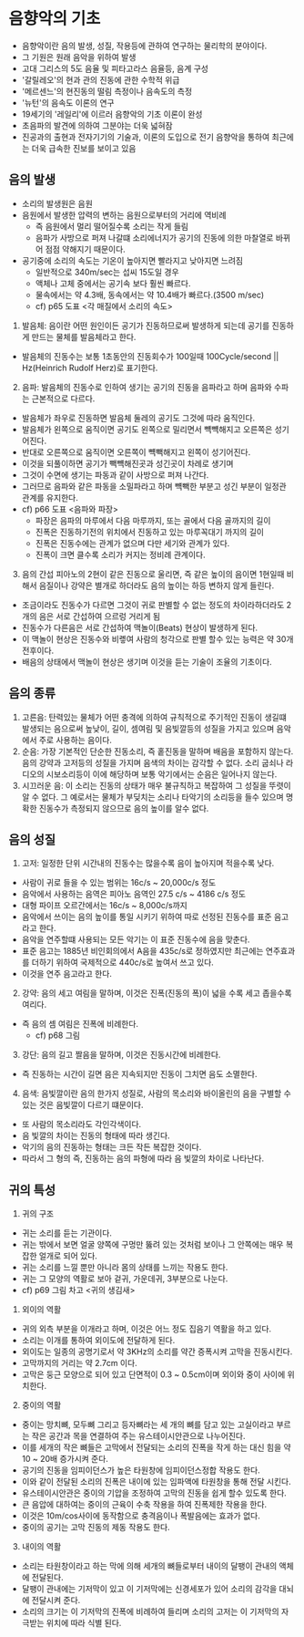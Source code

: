 # 음향악의 기초
- 음향악이란 음의 발생, 성질, 작용등에 관하여 연구하는 물리학의 분야이다.
- 그 기원은 원래 음악을 위하여 발생
- 고대 그리스의 5도 음율 및 피타고라스 음율등, 음계 구성 
- '갈릴레오'의 현과 관의 진동에 관한 수학적 위급
- '메르센느'의 현진동의 떨림 측정이나 음속도의 측정
- '뉴턴'의 음속도 이론의 연구
- 19세기의 '레일리'에 이르러 음향악의 기초 이론이 완성
- 초음파의 발견에 의하여 그분야는 더욱 넓혀잠
- 진공과의 출현과 전자기기의 기술과, 이론의 도입으로 전기 음향악을 통하여 최근에는 더욱 급속한 진보를 보이고 있음
## 음의 발생
  - 소리의 발생원은 음원
  - 음원에서 발생한 압력의 변하는 음원으로부터의 거리에 역비례
    - 즉 음원에서 멀리 떨어질수록 소리는 작게 들림
    - 음파가 사방으로 퍼져 나갈떄 소리에너지가 공기의 진동에 의한 마찰열로 바뀌어 점점 약해지기 때문이다.
  - 공기중에 소리의 속도는 기온이 높아지면 빨라지고 낮아지면 느려짐
    - 일반적으로 340m/sec는 섭씨 15도일 경우
    - 액체나 고체 중에서는 공기속 보다 훨씬 빠르다.
    - 물속에서는 약 4.3배, 동속에서는 약 10.4배가 빠르다.(3500 m/sec)
    - cf) p65 도표 <각 매질에서 소리의 속도>
  1) 발음체: 음이란 어떤 원인이든 공기가 진동하므로써 발생하게 되는데 공기를 진동하게 만드는 물체를 발음체라고 한다.
  - 발음체의 진동수는 보통 1초동안의 진동회수가 100일때 100Cycle/second || Hz(Heinrich Rudolf Herz)로 표기한다.
  2) 음파: 발음체의 진동수로 인하여 생기는 공기의 진동을 음파라고 하며 음파와 수파는 근본적으로 다르다.
  - 발음체가 좌우로 진동하면 발음체 둘레의 공기도 그것에 따라 움직인다.
  - 발음체가 왼쪽으로 움직이면 공기도 왼쪽으로 밀리면서 뺵뺵해지고 오른쪽은 성기어진다.
  - 반대로 오른쪽으로 움직이면 오른쪽이 뺵빽해지고 왼쪽이 성기어진다.
  - 이것을 되풀이하면 공기가 빽뺵해진곳과 성긴곳이 차례로 생기며
  - 그것이 수면에 생기는 파동과 같이 사방으로 퍼져 나간다.
  - 그러므로 음파와 같은 파동을 소밀파라고 하며 뺵빽한 부분고 성긴 부분이 일정관 관계를 유지한다.
  - cf) p66 도표 <음파와 파장>
    - 파장은 음파의 마루에서 다음 마루까지, 또는 골에서 다음 골까지의 길이
    - 진폭은 진동하기전의 위치에서 진동하고 있는 마루꼭대기 까지의 길이
    - 진폭은 진동수에는 관계가 없으며 다만 세기와 관계가 있다.
    - 진폭이 크면 클수록 소리가 커지는 정비례 관계이다.
  3) 음의 간섭 피아노의 2현이 같은 진동으로 울리면, 즉 같은 높이의 음이면 1현일때 비해서 음질이나 강약은 별개로 하더라도 음의 높이는 하등 변하지 않게 들린다.
  - 조금이라도 진동수가 다르면 그것이 귀로 판별할 수 없는 정도의 차이라하더라도 2개의 음은 서로 간섭하여 으르렁 거리게 됨
  - 진동수가 다른음은 서로 간섭하여 맥놀이(Beats) 현상이 발생하게 된다.
  - 이 맥놀이 현상은 진동수와 비롛여 사람의 청각으로 판별 할수 있는 능력은 약 30개 전후이다.
  - 배음의 상태에서 맥놀이 현상은 생기며 이것을 듣는 기술이 조율의 기초이다.
## 음의 종류
  1) 고른음: 탄력있는 물체가 어떤 충격에 의하여 규칙적으로 주기적인 진동이 생길떄 발생되는 음으로써 높낮이, 길이, 셈여림 및 음빛깔등의 성질을 가지고 있으며 음악에서 주로 사용하는 음이다.
  2) 순음: 가장 기본적인 단순한 진동소리, 즉 홑진동을 말하며 배음을 포함하지 않는다. 음의 강약과 고저등의 성질을 가지며 음색의 차이는 감각할 수 없다. 소리 굽쇠나 라디오의 시보소리등이 이에 해당하며 보통 악기에서는 순음은 일어나지 않는다.
  3) 시끄러운 음: 이 소리는 진동의 상태가 매우 불규칙하고 복잡하여 그 성질을 뚜렷이 알 수 없다. 그 예로서는 물체가 부딪치는 소리나 타악기의 소리등을 들수 있으며 명확한 진동수가 측정되지 않으므로 음의 높이를 알수 없다.
## 음의 성질
  1) 고저: 일정한 단위 시간내의 진동수는 많을수록 음이 높아지며 적을수록 낮다.
  - 사람이 귀로 들을 수 있는 범위는 16c/s ~ 20,000c/s 정도
  - 음악에서 사용하는 음역은 피아노 음역인 27.5 c/s ~ 4186 c/s 정도
  - 대형 파이프 오르간에서는 16c/s ~ 8,000c/s까지
  - 음악에서 쓰이는 음의 높이를 통일 시키기 위하여 따로 선정된 진동수를 표준 음고라고 한다.
  - 음악을 연주할떄 사용되는 모든 악기는 이 표준 진동수에 음을 맞춘다.
  - 표준 음고는 1885년 비인회의에서 A음을 435c/s로 정하였지만 최근에는 연주효과를 더하기 위하여 국제적으로 440c/s로 높여서 쓰고 있다.
  - 이것을 연주 음고라고 한다.
  2) 강약: 음의 세고 여림을 말하며, 이것은 진폭(진동의 폭)이 넓을 수록 세고 좁을수록 여리다. 
  - 즉 음의 셈 여림은 진폭에 비례한다.
    - cf) p68 그림 <ab>
  3) 강단: 음의 길고 짤음을 말하며, 이것은 진동시간에 비례한다.
  - 즉 진동하는 시간이 길면 음은 지속되지만 진동이 그치면 음도 소멸한다.
  4) 음색: 음빛깔이란 음의 한가지 성질로, 사람의 목소리와 바이올린의 음을 구별할 수 있는 것은 음빛깔이 다르기 떄문이다. 
  - 또 사람의 목소리라도 각인각색이다.
  - 음 빛깔의 차이는 진동의 형태에 따라 생긴다.
  - 악기의 음의 진동하는 형태는 크든 작든 복잡한 것이다.
  - 따라서 그 형의 즉, 진동하는 음의 파형에 따라 음 빛깔의 차이로 나타난다.
## 귀의 특성
1) 귀의 구조
- 귀는 소리를 듣는 기관이다.
- 귀는 밖에서 보면 얼굴 양쪽에 구멍만 뚫려 있는 것처럼 보이나 그 안쪽에는 매우 복잡한 얼개로 되어 있다.
- 귀는 소리를 느낄 뿐만 아니라 몸의 상태를 느끼는 작용도 한다.
- 귀는 그 모양의 역활로 보아 겉귀, 가운데귀, 3부분으로 나눈다.
- cf) p69 그림 차고 <귀의 생김새>
1. 외이의 역활
  - 귀의 외측 부분을 이개라고 하며, 이것은 어느 정도 집음기 역활을 하고 있다.
  - 소리는 이개를 통하여 외이도에 전달하게 된다.
  - 외이도는 일종의 공명기로서 약 3KHz의 소리를 약간 증폭시켜 고막을 진동시킨다.
  - 고막까지의 거리는 약 2.7cm 이다. 
  - 고막은 둥근 모양으로 되어 있고 단면적이 0.3 ~ 0.5cm이며 외이와 중이 사이에 위치한다.
2. 중이의 역활
  - 중이는 망치뼈, 모두뼈 그리고 등자뼈라는 세 개의 뼈를 담고 있는 고실이라고 부르는 작은 공간과 목을 연결하여 주는 유스테이시안관으로 나누어진다.
  - 이를 세개의 작은 뼈들은 고막에서 전달되는 소리의 진폭을 작게 하는 대신 힘을 약 10 ~ 20배 증가시켜 준다.
  - 공기의 진동을 임피이던스가 높은 타원창에 임피이던스정합 작용도 한다.
  - 이와 같이 전달된 소리의 진폭은 내이에 있는 임파액에 타원창을 통해 전달 시킨다.
  - 유스테이시안관은 중이의 기압을 조정하여 고막의 진동을 쉽게 할수 있도록 한다.
  - 큰 음압에 대하여는 중이의 근육이 수축 작용을 하여 진폭제한 작용을 한다.
  - 이것은 10m/cos사이에 동작함으로 충격음이나 폭발음에는 효과가 없다.
  - 중이의 공기는 고막 진동의 제동 작용도 한다.
3. 내이의 역활
  - 소리는 타원창이라고 하는 막에 의해 세개의 뼈들로부터 내이의 달팽이 관내의 액체에 전달된다.
  - 달팽이 관내에는 기저막이 있고 이 기저막에는 신경세포가 있어 소리의 감각을 대뇌에 전달시켜 준다.
  - 소리의 크기는 이 기저막의 진폭에 비례하여 들리며 소리의 고저는 이 기저막의 자극받는 위치에 따라 식별 된다.
  